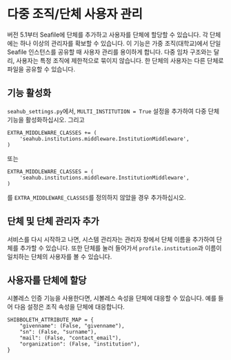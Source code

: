 # 다중 조직/단체 사용자 관리

버전 5.1부터 Seafile에 단체를 추가하고 사용자를 단체에 할당할 수 있습니다. 각 단체에는 하나 이상의 관리자를 확보할 수 있습니다. 이 기능은 가중 조직(대학교)에서 단일 Seafile 인스턴스를 공유할 때 사용자 관리를 용이하게 합니다. 다중 임차 구조와는 달리, 사용자는 특정 조직에 제한적으로 묶이지 않습니다. 한 단체의 사용자는 다른 단체로 파일을 공유할 수 있습니다.

## 기능 활성화

`seahub_settings.py`에서, `MULTI_INSTITUTION = True` 설정을 추가하여 다중 단체 기능을 활성화하십시오. 그리고

```
EXTRA_MIDDLEWARE_CLASSES += (
    'seahub.institutions.middleware.InstitutionMiddleware',
)
```

또는

```
EXTRA_MIDDLEWARE_CLASSES = (
    'seahub.institutions.middleware.InstitutionMiddleware',
)
```

를 `EXTRA_MIDDLEWARE_CLASSES`를 정의하지 않았을 경우 추가하십시오.

## 단체 및 단체 관리자 추가

서비스를 다시 시작하고 나면, 시스템 관리자는 관리자 창에서 단체 이름을 추가하여 단체를 추가할 수 있습니다. 또한 단체를 눌러 들어가서 `profile.institution`과 이름이 일치하는 단체의 사용자를 볼 수 있습니다.

## 사용자를 단체에 할당

시볼레스 인증 기능을 사용한다면, 시볼레스 속성을 단체에 대응할 수 있습니다. 예를 들어 다음 설정은 조직 속성을 단체에 대응합니다.

```
SHIBBOLETH_ATTRIBUTE_MAP = {
    "givenname": (False, "givenname"),
    "sn": (False, "surname"),
    "mail": (False, "contact_email"),
    "organization": (False, "institution"),
}
```

